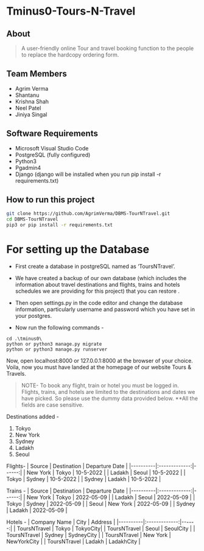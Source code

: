 # Tminus0-Tours-N-Travel

## About
> A user-friendly online Tour and travel booking function to the people to replace the hardcopy ordering form.


## Team Members
- Agrim Verma
- Shantanu
- Krishna Shah
- Neel Patel
- Jiniya Singal


## Software Requirements
- Microsoft Visual Studio Code   
- PostgreSQL (fully configured)  
- Python3  
- Pgadmin4 
- Django (django will be installed when you run pip install -r requirements.txt)



## How to run this project


```sh
git clone https://github.com/AgrimVerma/DBMS-TourNTravel.git
cd DBMS-TourNTravel
pip3 or pip install -r requirements.txt

```
# For setting up the Database

- First create a database in postgreSQL named as ‘ToursNTravel’.

- We have created a backup of our own database (which includes the information about travel destinations and flights, trains and hotels schedules we are providing for this project) that you can restore .

- Then open settings.py in the code editor and change the database information, particularly username and password which you have set in your postgres.

- Now run the following commands - 
 

```
cd .\tminus0\
python or python3 manage.py migrate
python or python3 manage.py runserver
```
Now, open localhost:8000 or 127.0.0.1:8000 at the browser of your choice.
Voila, now you must have landed at the homepage of our website Tours & Travels.

> NOTE-
To book any flight, train or hotel you must be logged in. Flights, trains, and hotels are limited to the destinations and dates we have picked. So please use the dummy data provided below.
**All the fields are case sensitive.

Destinations added - 
1.	Tokyo
2.	New York
3.	Sydney
4.	Ladakh
5.	Seoul

Flights-
| Source |	Destination |	Departure Date |
|----------|:-------------:|------:|
| New York | 	Tokyo |	10-5-2022 | 
| Ladakh |	Seoul |	10-5-2022 | 
| Tokyo |	Sydney |	10-5-2022 |
| Sydney |	Ladakh |	10-5-2022 |


Trains -
| Source |	Destination |	Departure Date |
|----------|:-------------:|------:|
| New York |	Tokyo |	2022-05-09 |
| Ladakh	| Seoul	 | 2022-05-09 |
| Tokyo	| Sydney |	2022-05-09 |
| Seoul	| New York |	2022-05-09 |
| Sydney	| Ladakh	| 2022-05-09 |

Hotels - 
| Company Name	| City |	Address |
|----------|:-------------:|------:|
| ToursNTravel	| Tokyo |	TokyoCity|
| ToursNTravel	| Seoul	| SeoulCity |
| ToursNTravel	| Sydney	| SydneyCity |
| ToursNTravel	| New York	| NewYorkCity |
| ToursNTravel	| Ladakh	| LadakhCity |





 
